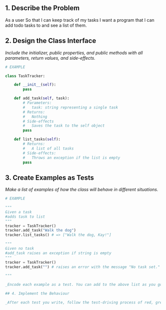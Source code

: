 

## 1. Describe the Problem

As a user
So that I can keep track of my tasks
I want a program that I can add todo tasks to and see a list of them.

## 2. Design the Class Interface

_Include the initializer, public properties, and public methods with all parameters, return values, and side-effects._

```python
# EXAMPLE

class TaskTracker:

    def __init__(self):
        pass 

    def add_task(self, task):
        # Parameters:
        #   task: string representing a single task
        # Returns:
        #   Nothing
        # Side-effects
        #   Saves the task to the self object
        pass 

    def list_tasks(self):
        # Returns:
        #   A list of all tasks
        # Side-effects:
        #   Throws an exception if the list is empty
        pass 
```

## 3. Create Examples as Tests

_Make a list of examples of how the class will behave in different situations._

``` python
# EXAMPLE

"""
Given a task
#adds task to list
"""
tracker = TaskTracker()
tracker.add_task("Walk the dog")
tracker.list_tasks() # => ["Walk the dog, Kay!"]

"""
Given no task
#add_task raises an exception if string is empty
"""
tracker = TaskTracker()
tracker.add_task("") # raises an error with the message "No task set."

"""

_Encode each example as a test. You can add to the above list as you go._

## 4. Implement the Behaviour

_After each test you write, follow the test-driving process of red, green, refactor to implement the behaviour._
